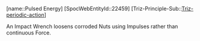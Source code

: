﻿---
type: TrizExample
aliases:
- Pulsed Energy
license: CC BY-SA 4.0
copyright: https://github.com/SpocWeb
IsDeleted: false
IsReadOnly: false
Confidential: public
tags: 
- Triz/Principle/Example
---
[name::Pulsed Energy]
[SpocWebEntityId::22459]
[Triz-Principle-Sub::[Triz-periodic-action](tech/Triz/Sub/Triz-periodic-action.md)]

An Impact Wrench loosens corroded Nuts using Impulses rather than continuous Force.